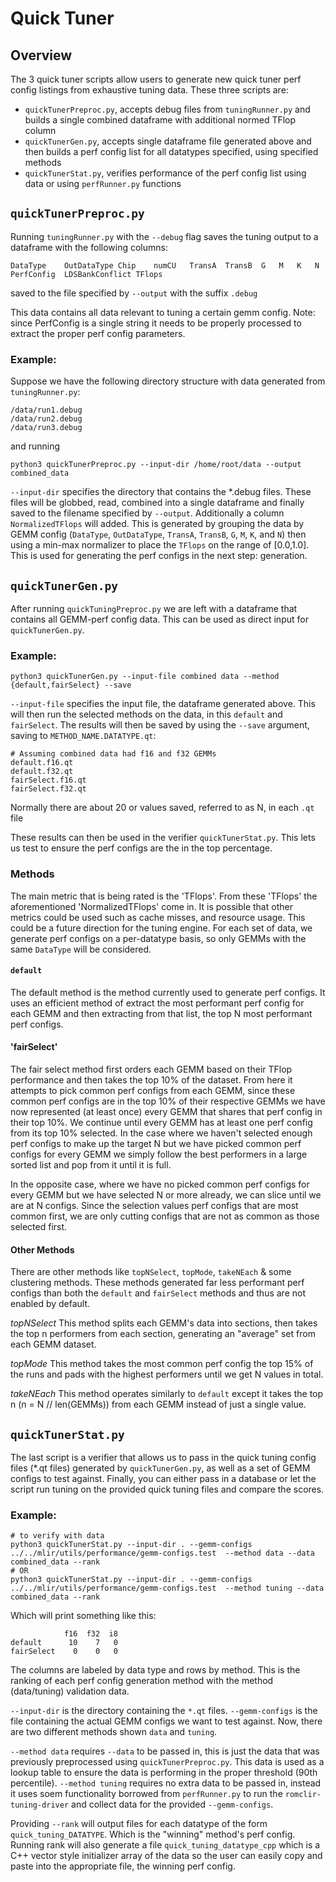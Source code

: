 # Quick Tuner

## Overview

The 3 quick tuner scripts allow users to generate new quick tuner perf config listings from exhaustive tuning data. These three scripts are:
- `quickTunerPreproc.py`, accepts debug files from `tuningRunner.py` and builds a single combined dataframe with additional normed TFlop column
- `quickTunerGen.py`, accepts single dataframe file generated above and then builds a perf config list for all datatypes specified, using specified methods
- `quickTunerStat.py`, verifies performance of the perf config list using data or using `perfRunner.py` functions

## `quickTunerPreproc.py`

Running `tuningRunner.py` with the `--debug` flag saves the tuning output to a dataframe with the following columns:

```
DataType    OutDataType Chip    numCU   TransA  TransB  G   M   K   N   PerfConfig  LDSBankConflict TFlops
```

saved to the file specified by `--output` with the suffix `.debug`

This data contains all data relevant to tuning a certain gemm config. Note: since PerfConfig is a single string it needs to be properly processed to extract the proper perf config parameters.

### Example:

Suppose we have the following directory structure with data generated from `tuningRunner.py`:
```
/data/run1.debug
/data/run2.debug
/data/run3.debug
```

and running
```
python3 quickTunerPreproc.py --input-dir /home/root/data --output combined_data
```
`--input-dir` specifies the directory that contains the *.debug files. These files will be globbed, read, combined into a single dataframe and finally saved to the filename specified by `--output`. Additionally a column `NormalizedTFlops` will added. This is generated by grouping the data by GEMM config (`DataType`, `OutDataType`, `TransA`, `TransB`, `G`, `M`, `K`, and `N`) then using a min-max normalizer to place the `TFlops` on the range of [0.0,1.0]. This is used for generating the perf configs in the next step: generation.

## `quickTunerGen.py`

After running `quickTuningPreproc.py` we are left with a dataframe that contains all GEMM-perf config data. This can be used as direct input for `quickTunerGen.py`.

### Example:

```
python3 quickTunerGen.py --input-file combined data --method {default,fairSelect} --save
```
`--input-file` specifies the input file, the dataframe generated above. This will then run the selected methods on the data, in this `default` and `fairSelect`. The results will then be saved by using the `--save` argument, saving to `METHOD_NAME.DATATYPE.qt`:
```
# Assuming combined data had f16 and f32 GEMMs
default.f16.qt
default.f32.qt
fairSelect.f16.qt
fairSelect.f32.qt
```
Normally there are about 20 or values saved, referred to as N, in each `.qt` file

These results can then be used in the verifier `quickTunerStat.py`. This lets us test to ensure the perf configs are the in the top percentage.

### Methods
The main metric that is being rated is the 'TFlops'. From these 'TFlops' the aforementioned 'NormalizedTFlops' come in. It is possible that other metrics could be used such as cache misses, and resource usage. This could be a future direction for the tuning engine. For each set of data, we generate perf configs on a per-datatype basis, so only GEMMs with the same `DataType` will be considered.

#### `default`

The default method is the method currently used to generate perf configs. It uses an efficient method of extract the most performant perf config for each GEMM and then extracting from that list, the top N most performant perf configs.

#### 'fairSelect'

The fair select method first orders each GEMM based on their TFlop performance and then takes the top 10% of the dataset. From here it attempts to pick common perf configs from each GEMM, since these common perf configs are in the top 10% of their respective GEMMs we have now represented (at least once) every GEMM that shares that perf config in their top 10%. We continue until every GEMM has at least one perf config from its top 10% selected. In the case where we haven't selected enough perf configs to make up the target N but we have picked common perf configs for every GEMM we simply follow the best performers in a large sorted list and pop from it until it is full.

In the opposite case, where we have no picked common perf configs for every GEMM but we have selected N or more already, we can slice until we are at N configs. Since the selection values perf configs that are most common first, we are only cutting configs that are not as common as those selected first.

#### Other Methods

There are other methods like `topNSelect`, `topMode`, `takeNEach` & some clustering methods. These methods generated far less performant perf configs than both the `default` and `fairSelect` methods and thus are not enabled by default.

*topNSelect*
This method splits each GEMM's data into sections, then takes the top n performers from each section, generating an "average" set from each GEMM dataset.

*topMode*
This method takes the most common perf config the top 15% of the runs and pads with the highest performers until we get N values in total.

*takeNEach*
This method operates similarly to `default` except it takes the top n (n = N // len(GEMMs)) from each GEMM instead of just a single value.

## `quickTunerStat.py`

The last script is a verifier that allows us to pass in the quick tuning config files (*.qt files) generated by `quickTunerGen.py`, as well as a set of GEMM configs to test against. Finally, you can either pass in a database or let the script run tuning on the provided quick tuning files and compare the scores.

### Example:

```
# to verify with data
python3 quickTunerStat.py --input-dir . --gemm-configs ../../mlir/utils/performance/gemm-configs.test  --method data --data combined_data --rank 
# OR
python3 quickTunerStat.py --input-dir . --gemm-configs ../../mlir/utils/performance/gemm-configs.test  --method tuning --data combined_data --rank 
```

Which will print something like this:
```
            f16  f32  i8
default      10    7   0
fairSelect    0    0   0
```
The columns are labeled by data type and rows by method. This is the ranking of each perf config generation method with the method (data/tuning) validation data.

`--input-dir` is the directory containing the `*.qt` files. `--gemm-configs` is the file containing the actual GEMM configs we want to test against. Now, there are two different methods shown `data` and `tuning`.

`--method data` requires `--data` to be passed in, this is just the data that was previously preprocessed using `quickTunerPreproc.py`. This data is used as a lookup table to ensure the data is performing in the proper threshold (90th percentile).
`--method tuning` requires no extra data to be passed in, instead it uses soem functionality borrowed from `perfRunner.py` to run the `romclir-tuning-driver` and collect data for the provided `--gemm-configs`.

Providing `--rank` will output files for each datatype of the form `quick_tuning_DATATYPE`. Which is the "winning" method's perf config. Running rank will also generate a file `quick_tuning_datatype_cpp` which is a C++ vector style initializer array of the data so the user can easily copy and paste into the appropriate file, the winning perf config.

